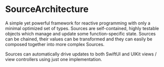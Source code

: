 # SourceArchitecture

A simple yet powerful framework for reactive programming with only a minimal optimized set of types. Sources are self-contained, highly testable objects which manage and update some function-specific state. Sources can be chained, their values can be transformed and they can easily be composed together into more complex Sources.

Sources can automatically drive updates to both SwiftUI and UIKit views / view controllers using just one implementation. 
